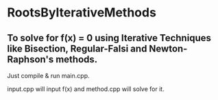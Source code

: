 # RootsByIterativeMethods
## To solve for f(x) = 0 using Iterative Techniques like Bisection, Regular-Falsi and Newton-Raphson's methods.

Just compile & run main.cpp.

input.cpp will input f(x) and method.cpp will solve for it.
